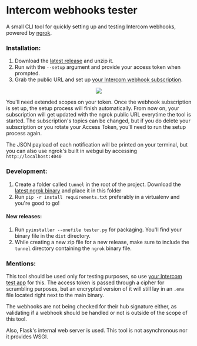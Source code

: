 # Intercom webhooks tester

A small CLI tool for quickly setting up and testing Intercom webhooks, powered by [ngrok](https://ngrok.com/).

### Installation:
 
1. Download the [latest release](https://github.com/tanasegabriel/intercom-webhooks-tester/releases) and unzip it.
2. Run with the `--setup` argument and provide your access token when prompted. 
3. Grab the public URL and set up [your Intercom webhook subscription](https://app.intercom.com/developers/_/webhooks).

<p align="center">
  <img src="https://user-images.githubusercontent.com/20187768/40028598-b821d618-57d7-11e8-9029-91327a9cdfb6.gif">
</p>

You'll need extended scopes on your token. Once the webhook subscription is set up, the setup process will finish automatically.
From now on, your subscription will get updated with the ngrok public URL everytime the tool is started. 
The subscription's topics can be changed, but if you do delete your subscription or you rotate your Access Token, you'll need to run the setup process again.

The JSON payload of each notification will be printed on your terminal, but you can also use ngrok's built in webgui by accessing `http://localhost:4040`


### Development:
1. Create a folder called `tunnel` in the root of the project. Download the [latest ngrok binary](https://ngrok.com/download) and place it in this folder
2. Run `pip -r install requirements.txt` preferably in a virtualenv and you're good to go!

#### New releases:
1. Run `pyinstaller --onefile tester.py` for packaging. You'll find your binary file in the `dist` directory. 
2. While creating a new zip file for a new release, make sure to include the `tunnel` directory containing the `ngrok` binary file.


### Mentions:
This tool should be used only for testing purposes, so use [your Intercom test app](https://docs.intercom.com/configure-intercom-for-your-product-or-site/create-a-test-version-of-intercom/create-a-test-version-of-intercom) for this. The access token is passed through a cipher for scrambling purposes, but an encrypted version of it will still lay in an `.env` file located right next to the main binary.

The webhooks are not being checked for their hub signature either, as validating if a webhook should be handled or not is outside of the scope of this tool.

Also, Flask's internal web server is used. This tool is not asynchronous nor it provides WSGI.
